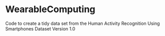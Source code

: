 WearableComputing
=================

Code to create a tidy data set from the Human Activity Recognition Using Smartphones Dataset Version 1.0
